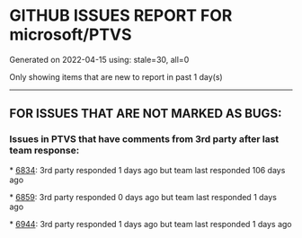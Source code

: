 
# GITHUB ISSUES REPORT FOR microsoft/PTVS


Generated on 2022-04-15 using: stale=30, all=0


Only showing items that are new to report in past 1 day(s)


---

## FOR ISSUES THAT ARE NOT MARKED AS BUGS:


### Issues in PTVS that have comments from 3rd party after last team response:


\* [6834](https://github.com/microsoft/PTVS/issues/6834 "Cannot change font color for python"): 3rd party responded 1 days ago but team last responded 106 days ago

\* [6859](https://github.com/microsoft/PTVS/issues/6859 "VS 2022 with a python project starts Node.exe using one CPU core"): 3rd party responded 0 days ago but team last responded 1 days ago

\* [6944](https://github.com/microsoft/PTVS/issues/6944 "Visual Studio 2022 crashes when i try to open &quot;manage python packages&quot;"): 3rd party responded 1 days ago but team last responded 1 days ago
